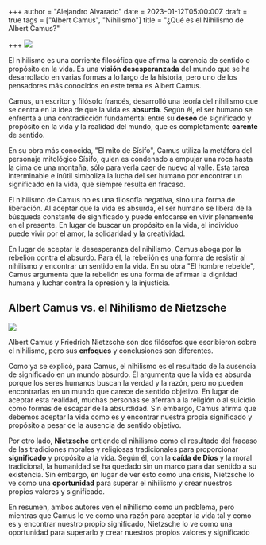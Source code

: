 +++
author = "Alejandro Alvarado"
date = 2023-01-12T05:00:00Z
draft = true
tags = ["Albert Camus", "Nihilismo"]
title = "¿Qué es el Nihilismo de Albert Camus?"

+++
![](/uploads/que-es-el-nihilismo-de-albert-camus.jpg)

El nihilismo es una corriente filosófica que afirma la carencia de sentido o propósito en la vida. Es una **visión desesperanzada** del mundo que se ha desarrollado en varias formas a lo largo de la historia, pero uno de los pensadores más conocidos en este tema es Albert Camus.

Camus, un escritor y filósofo francés, desarrolló una teoría del nihilismo que se centra en la idea de que la vida es **absurda**. Según él, el ser humano se enfrenta a una contradicción fundamental entre su **deseo** de significado y propósito en la vida y la realidad del mundo, que es completamente **carente** de sentido.

En su obra más conocida, "El mito de Sísifo", Camus utiliza la metáfora del personaje mitológico Sísifo, quien es condenado a empujar una roca hasta la cima de una montaña, sólo para verla caer de nuevo al valle. Esta tarea interminable e inútil simboliza la lucha del ser humano por encontrar un significado en la vida, que siempre resulta en fracaso.

El nihilismo de Camus no es una filosofía negativa, sino una forma de liberación. Al aceptar que la vida es absurda, el ser humano se libera de la búsqueda constante de significado y puede enfocarse en vivir plenamente en el presente. En lugar de buscar un propósito en la vida, el individuo puede vivir por el amor, la solidaridad y la creatividad.

En lugar de aceptar la desesperanza del nihilismo, Camus aboga por la rebelión contra el absurdo. Para él, la rebelión es una forma de resistir al nihilismo y encontrar un sentido en la vida. En su obra "El hombre rebelde", Camus argumenta que la rebelión es una forma de afirmar la dignidad humana y luchar contra la opresión y la injusticia.

## Albert Camus vs. el Nihilismo de Nietzsche

![](/uploads/camus-vs-nietzsche.jpg)

Albert Camus y Friedrich Nietzsche son dos filósofos que escribieron sobre el nihilismo, pero sus **enfoques** y conclusiones son diferentes.

Como ya se explicó, para Camus, el nihilismo es el resultado de la ausencia de significado en un mundo absurdo. Él argumenta que la vida es absurda porque los seres humanos buscan la verdad y la razón, pero no pueden encontrarlas en un mundo que carece de sentido objetivo. En lugar de aceptar esta realidad, muchas personas se aferran a la religión o al suicidio como formas de escapar de la absurdidad. Sin embargo, Camus afirma que debemos aceptar la vida como es y encontrar nuestra propia significado y propósito a pesar de la ausencia de sentido objetivo.

Por otro lado, **Nietzsche** entiende el nihilismo como el resultado del fracaso de las tradiciones morales y religiosas tradicionales para proporcionar **significado** y propósito a la vida. Según él, con la **caída de Dios** y la moral tradicional, la humanidad se ha quedado sin un marco para dar sentido a su existencia. Sin embargo, en lugar de ver esto como una crisis, Nietzsche lo ve como una **oportunidad** para superar el nihilismo y crear nuestros propios valores y significado.

En resumen, ambos autores ven el nihilismo como un problema, pero mientras que Camus lo ve como una razón para aceptar la vida tal y como es y encontrar nuestro propio significado, Nietzsche lo ve como una oportunidad para superarlo y crear nuestros propios valores y significado